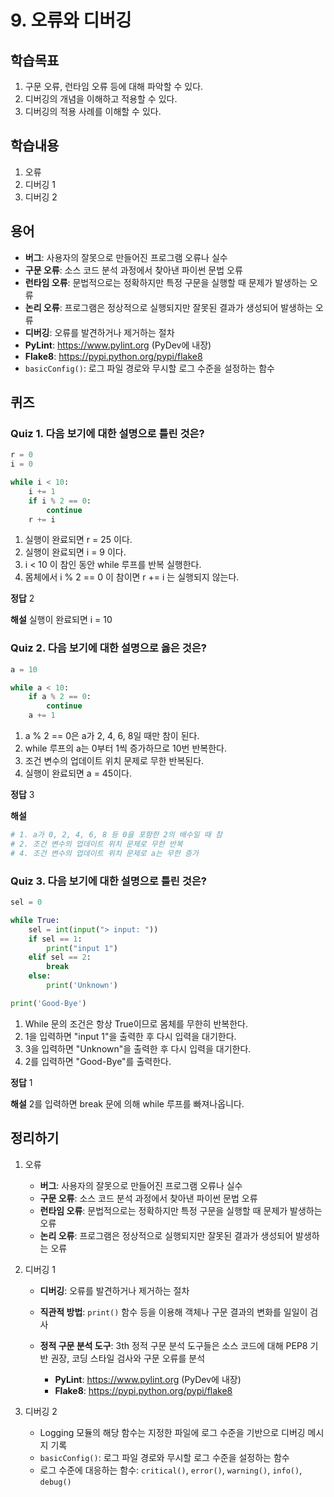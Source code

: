 

# 9. 오류와 디버깅

## 학습목표

1.  구문 오류, 런타임 오류 등에 대해 파악할 수 있다.
2.  디버깅의 개념을 이해하고 적용할 수 있다.
3.  디버깅의 적용 사례를 이해할 수 있다.



## 학습내용

1.  오류
2.  디버깅 1
3.  디버깅 2



## 용어

-   **버그**: 사용자의 잘못으로 만들어진 프로그램 오류나 실수
-   **구문 오류**: 소스 코드 분석 과정에서 찾아낸 파이썬 문법 오류
-   **런타임 오류**: 문법적으로는 정확하지만 특정 구문을 실행할 때 문제가 발생하는 오류
-   **논리 오류**: 프로그램은 정상적으로 실행되지만 잘못된 결과가 생성되어 발생하는 오류
-   **디버깅**: 오류를 발견하거나 제거하는 절차
-   **PyLint**: https://www.pylint.org (PyDev에 내장)
-   **Flake8**: https://pypi.python.org/pypi/flake8
-   `basicConfig()`: 로그 파일 경로와 무시할 로그 수준을 설정하는 함수



## 퀴즈

### Quiz 1. 다음 보기에 대한 설명으로 틀린 것은?

```python
r = 0
i = 0

while i < 10:
    i += 1
    if i % 2 == 0:
        continue
    r += i
```

1.  실행이 완료되면 r = 25 이다.
2.  실행이 완료되면 i = 9 이다.
3.  i < 10 이 참인 동안 while 루프를 반복 실행한다.
4.  몸체에서 i % 2 == 0 이 참이면 r += i 는 실행되지 않는다.



**정답** 2

**해설** 실행이 완료되면 i = 10



### Quiz 2. 다음 보기에 대한 설명으로 옳은 것은?

```python
a = 10

while a < 10:
    if a % 2 == 0:
        continue
    a += 1
```

1.  a % 2 == 0은 a가 2, 4, 6, 8일 때만 참이 된다.
2.  while 루프의 a는 0부터 1씩 증가하므로 10번 반복한다.
3.  조건 변수의 업데이트 위치 문제로 무한 반복된다.
4.  실행이 완료되면 a = 45이다.



**정답** 3

**해설**

```python
# 1. a가 0, 2, 4, 6, 8 등 0을 포함한 2의 배수일 때 참
# 2. 조건 변수의 업데이트 위치 문제로 무한 반복
# 4. 조건 변수의 업데이트 위치 문제로 a는 무한 증가
```



### Quiz 3. 다음 보기에 대한 설명으로 틀린 것은?

```python
sel = 0

while True:
    sel = int(input("> input: "))
    if sel == 1:
        print("input 1")
    elif sel == 2:
        break
    else:
        print('Unknown')

print('Good-Bye')
```

1.  While 문의 조건은 항상 True이므로 몸체를 무한히 반복한다.
2.  1을 입력하면 "input 1"을 출력한 후 다시 입력을 대기한다.
3.  3을 입력하면 "Unknown"을 출력한 후 다시 입력을 대기한다.
4.  2를 입력하면 "Good-Bye"를 출력한다.



**정답** 1

**해설** 2를 입력하면 break 문에 의해 while 루프를 빠져나옵니다.



## 정리하기

1.  오류

    -   **버그**: 사용자의 잘못으로 만들어진 프로그램 오류나 실수
    -   **구문 오류**: 소스 코드 분석 과정에서 찾아낸 파이썬 문법 오류
    -   **런타임 오류**: 문법적으로는 정확하지만 특정 구문을 실행할 때 문제가 발생하는 오류
    -   **논리 오류**: 프로그램은 정상적으로 실행되지만 잘못된 결과가 생성되어 발생하는 오류

2.  디버깅 1

    -   **디버깅**: 오류를 발견하거나 제거하는 절차
    -   **직관적 방법**: `print()` 함수 등을 이용해 객체나 구문 결과의 변화를 일일이 검사

    -   **정적 구문 분석 도구**: 3th 정적 구문 분석 도구들은 소스 코드에 대해 PEP8 기반 권장, 코딩 스타일 검사와 구문 오류를 분석
        -   **PyLint**: https://www.pylint.org (PyDev에 내장)
        -   **Flake8**: https://pypi.python.org/pypi/flake8

3.  디버깅 2

    -   Logging 모듈의 해당 함수는 지정한 파일에 로그 수준을 기반으로 디버깅 메시지 기록
    -   `basicConfig()`: 로그 파일 경로와 무시할 로그 수준을 설정하는 함수
    -   로그 수준에 대응하는 함수: `critical()`, `error()`, `warning()`, `info()`, `debug()`
